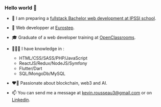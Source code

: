 ### Hello world 👋


- 🏫 I am preparing a [fullstack Bachelor web development at IPSSI school](https://ecole-ipssi.com/formations-informatique/bachelor-developpeur-fullstack-devops/).

- 🏢 Web developper at [Eurostep](https://www.eurostep.com/).

- 🎓 Graduate of a web developer training at [OpenClassrooms](https://openclassrooms.com/fr/).

- 🧑🏻‍💻 I have knowledge in :
  - HTML/CSS/SASS/PHP/JavaScript
  - ReactJS/Redux/NodeJS/Symfony
  - Flutter/Dart
  - SQL/MongoDb/MySQL

- ❤️‍🔥 Passionate about blockchain, web3 and AI. 

- 📫 You can send me a message at kevin.rousseau3@gmail.com or on [Linkedin](https://www.linkedin.com/in/kevin-rousseau-20a7b11b5/).



